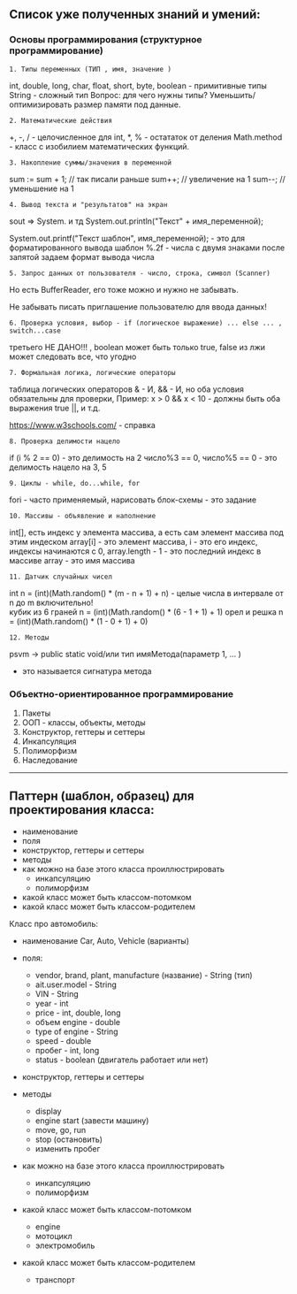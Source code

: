 ## Список уже полученных знаний и умений:
### Основы программирования (структурное программирование)
    1. Типы переменных (ТИП , имя, значение )
int, double, long, char, float, short, byte, boolean - примитивные типы
String - сложный тип
Вопрос: для чего нужны типы?
Уменьшить/оптимизировать размер памяти под данные.

    2. Математические действия
+, -, / - целочисленное для int, *, % - остататок от деления
Math.method - класс с изобилием математических функций.

    3. Накопление суммы/значения в переменной
sum := sum + 1; // так писали раньше
sum++; // увеличение на 1
sum--; // уменьшение на 1

    4. Вывод текста и "результатов" на экран
sout => System. и тд
System.out.println("Текст" + имя_переменной);

System.out.printf("Текст    шаблон", имя_переменной); - это для форматированного вывода
шаблон %.2f - числа с двумя знаками после запятой
задаем формат вывода числа

    5. Запрос данных от пользователя - число, строка, символ (Scanner)
Но есть BufferReader, его тоже можно и нужно не забывать.

Не забывать писать приглашение пользователю для ввода данных!

    6. Проверка условия, выбор - if (логическое выражение) ... else ... , switch...case
третьего НЕ ДАНО!!! , boolean может быть только true, false
из лжи может следовать все, что угодно

    7. Формальная логика, логические операторы
таблица логических операторов
& - И,
&& - И, но оба условия обязательны для проверки,
Пример: x > 0 && x < 10 - должны быть оба выражения true
||, и т.д.

https://www.w3schools.com/ - справка

    8. Проверка делимости нацело 
if (i % 2 == 0) - это делимость на 2
число%3 == 0, число%5 == 0 - это делимость нацело на 3, 5

    9. Циклы - while, do...while, for
fori - часто применяемый,
нарисовать блок-схемы - это задание

    10. Массивы - объявление и наполнение
int[], есть индекс у элемента массива, а есть сам элемент массива под этим индеском
array[i] - это элемент массива, i - это его индекс, индексы начинаются с 0,
array.length - 1 - это последний индекс в массиве
array - это имя массива

    11. Датчик случайных чисел
int n = (int)(Math.random() * (m - n + 1) + n) - целые числа в интервале от n до m включительно!  
кубик из 6 граней n = (int)(Math.random() * (6 - 1 + 1) + 1)
орел и решка n = (int)(Math.random() * (1 - 0 + 1) + 0)

    12. Методы
psvm -> public static void/или тип имяМетода(параметр 1, ... )
- это называется сигнатура метода

### Объектно-ориентированное программирование 
1. Пакеты
2. ООП - классы, объекты, методы
3. Конструктор, геттеры и сеттеры
4. Инкапсуляция
5. Полиморфизм
6. Наследование
______________

## Паттерн (шаблон, образец) для проектирования класса:
- наименование
- поля
- конструктор, геттеры и сеттеры
- методы
- как можно на базе этого класса проиллюстрировать
    - инкапсуляцию
    - полиморфизм
- какой класс может быть классом-потомком
- какой класс может быть классом-родителем

Класс про автомобиль:
- наименование Car, Auto, Vehicle (варианты)
- поля:
    - vendor, brand, plant, manufacture (название) - String (тип)
    - ait.user.model - String
    - VIN - String
    - year - int
    - price - int, double, long
    - объем engine - double
    - type of engine - String
    - speed - double
    - пробег - int, long
    - status - boolean (двигатель работает или нет)

- конструктор, геттеры и сеттеры
- методы
    - display
    - engine start (завести машину)
    - move, go, run
    - stop (остановить)
    - изменить пробег

- как можно на базе этого класса проиллюстрировать
    - инкапсуляцию
    - полиморфизм

- какой класс может быть классом-потомком
    - engine
    - мотоцикл
    - электромобиль

- какой класс может быть классом-родителем
    - транспорт

